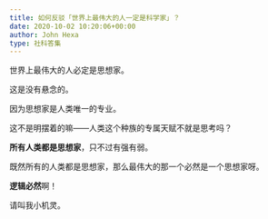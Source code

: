 ```yaml
---
title: 如何反驳「世界上最伟大的人一定是科学家」？
date: 2020-10-02 10:20:06+00:00
author: John Hexa
type: 社科答集
---
```

世界上最伟大的人必定是思想家。

这是没有悬念的。

因为思想家是人类唯一的专业。

这不是明摆着的嘛——人类这个种族的专属天赋不就是思考吗？

**所有人类都是思想家**，只不过有强有弱。

既然所有的人类都是思想家，那么最伟大的那一个必然是一个思想家呀。

**逻辑必然**啊！

请叫我小机灵。


